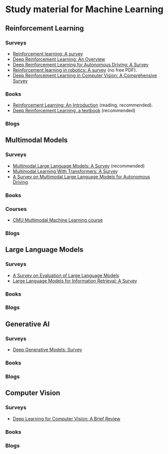 # Study material for Machine Learning

## Reinforcement Learning

### Surveys

- [Reinforcement learning: A survey](https://www.jair.org/index.php/jair/article/download/10166/24110/)
- [Deep Reinforcement Learning: An Overview](https://arxiv.org/pdf/1701.07274.pdf)
- [Deep Reinforcement Learning
for Autonomous Driving: A Survey](https://arxiv.org/pdf/2002.00444.pdf)
- [Reinforcement learning in robotics: A survey](https://dl.acm.org/doi/abs/10.1177/0278364913495721) (no free PDF).
- [Deep Reinforcement Learning in Computer Vision:
A Comprehensive Survey](https://arxiv.org/pdf/2108.11510.pdf)

### Books

- [Reinforcement Learning: An Introduction](https://web.stanford.edu/class/psych209/Readings/SuttonBartoIPRLBook2ndEd.pdf) (reading, recommended).
- [Deep Reinforcement Learning, a textbook](https://arxiv.org/abs/2201.02135) (recommended)

### Blogs

## Multimodal Models

### Surveys

- [Multimodal Large Language Models: A Survey](https://arxiv.org/pdf/2311.13165.pdf) (recommended)
- [Multimodal Learning With Transformers: A Survey](https://ieeexplore.ieee.org/stamp/stamp.jsp?arnumber=10123038)
- [A Survey on Multimodal Large Language Models for Autonomous Driving](https://openaccess.thecvf.com/content/WACV2024W/LLVM-AD/papers/Cui_A_Survey_on_Multimodal_Large_Language_Models_for_Autonomous_Driving_WACVW_2024_paper.pdf)

### Books

### Courses

- [CMU Multimodal Machine Learning course](https://www.youtube.com/playlist?list=PL-Fhd_vrvisMYs8A5j7sj8YW1wHhoJSmW)

### Blogs


## Large Language Models

### Surveys

- [A Survey on Evaluation of Large Language Models](https://dl.acm.org/doi/pdf/10.1145/3641289)
- [Large Language Models for Information Retrieval: A Survey](https://arxiv.org/abs/2308.07107)

### Books

### Blogs

## Generative AI

### Surveys

- [Deep Generative Models: Survey](https://www.researchgate.net/profile/Azeddine-Elhassouny/publication/325026037_Deep_generative_models_Survey/links/5cff3e81a6fdccd13091cfc9/Deep-generative-models-Survey.pdf)

### Books

### Blogs

## Computer Vision

### Surveys

- [Deep Learning for Computer Vision: A Brief Review](https://downloads.hindawi.com/journals/cin/2018/7068349.pdf?_gl=1*1wk37sw*_ga*MTk2OTkxNTYxNS4xNzA5MDg0MDk4*_ga_NF5QFMJT5V*MTcwOTA4NDA5Ny4xLjAuMTcwOTA4NDA5Ny42MC4wLjA.&_ga=2.267723467.432486298.1709084098-1969915615.1709084098)

### Books

### Blogs



